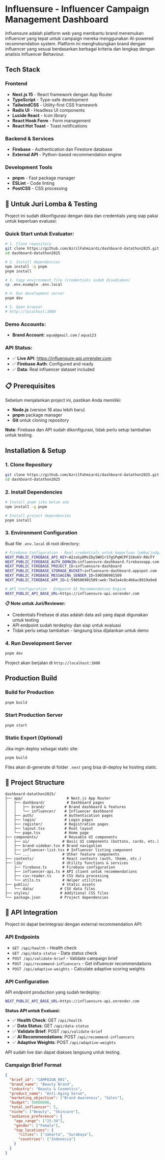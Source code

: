 # Influensure - Influencer Campaign Management Dashboard

Influensure adalah platform web yang membantu brand menemukan influencer yang tepat untuk campaign mereka menggunakan AI-powered recommendation system. Platform ini menghubungkan brand dengan influencer yang sesuai berdasarkan berbagai kriteria dan lengkap dengan analisis Influencer Behaviour.


## Tech Stack

### Frontend
- **Next.js 15** - React framework dengan App Router
- **TypeScript** - Type-safe development
- **TailwindCSS** - Utility-first CSS framework
- **Radix UI** - Headless UI components
- **Lucide React** - Icon library
- **React Hook Form** - Form management
- **React Hot Toast** - Toast notifications

### Backend & Services
- **Firebase** - Authentication dan Firestore database
- **External API** - Python-based recommendation engine

### Development Tools
- **pnpm** - Fast package manager
- **ESLint** - Code linting
- **PostCSS** - CSS processing

## 🎯 Untuk Juri Lomba & Testing

Project ini sudah dikonfigurasi dengan data dan credentials yang siap pakai untuk keperluan evaluasi:

### Quick Start untuk Evaluator:

```bash
# 1. Clone repository
git clone https://github.com/AzrilFahmiardi/dashboard-datathon2025.git
cd dashboard-datathon2025

# 2. Install dependencies
npm install -g pnpm
pnpm install

# 3. Copy environment file (credentials sudah disediakan)
cp .env.example .env.local

# 4. Run development server
pnpm dev

# 5. Open browser
# http://localhost:3000
```

### Demo Accounts:
- **Brand Account**: `aqua@gmail.com` / `aqua123`

### API Status:
- ✅ **Live API**: https://influensure-api.onrender.com
- ✅ **Firebase Auth**: Configured and ready
- ✅ **Data**: Real influencer dataset included

## 📋 Prerequisites

Sebelum menjalankan project ini, pastikan Anda memiliki:


- **Node.js** (version 18 atau lebih baru)
- **pnpm** package manager
- **Git** untuk cloning repository

**Note**: Firebase dan API sudah dikonfigurasi, tidak perlu setup tambahan untuk testing.

## Installation & Setup

### 1. Clone Repository

```bash
git clone https://github.com/AzrilFahmiardi/dashboard-datathon2025.git
cd dashboard-datathon2025
```

### 2. Install Dependencies

```bash
# Install pnpm jika belum ada
npm install -g pnpm

# Install project dependencies
pnpm install
```

### 3. Environment Configuration

Buat file `.env.local` di root directory:

```bash
# Firebase Configuration - Real credentials untuk keperluan lomba/judging
NEXT_PUBLIC_FIREBASE_API_KEY=AIzaSyDMsIDy5WOIr37gSPqWCPF1S0x6V-R8cFY
NEXT_PUBLIC_FIREBASE_AUTH_DOMAIN=influensure-dashboard.firebaseapp.com
NEXT_PUBLIC_FIREBASE_PROJECT_ID=influensure-dashboard
NEXT_PUBLIC_FIREBASE_STORAGE_BUCKET=influensure-dashboard.appspot.com
NEXT_PUBLIC_FIREBASE_MESSAGING_SENDER_ID=590506901509
NEXT_PUBLIC_FIREBASE_APP_ID=1:590506901509:web:7b43a4c8c4b6ac8919a9e8

# API Configuration - Endpoint AI Recommendation Engine
NEXT_PUBLIC_API_BASE_URL=https://influensure-api.onrender.com
```

**📋 Note untuk Juri/Reviewer:**
- Credentials Firebase di atas adalah data asli yang dapat digunakan untuk testing
- API endpoint sudah terdeploy dan siap untuk evaluasi
- Tidak perlu setup tambahan - langsung bisa dijalankan untuk demo

### 4. Run Development Server

```bash
pnpm dev
```

Project akan berjalan di `http://localhost:3000`

## Production Build

### Build for Production

```bash
pnpm build
```

### Start Production Server

```bash
pnpm start
```

### Static Export (Optional)

Jika ingin deploy sebagai static site:

```bash
pnpm build
```

Files akan di-generate di folder `.next` yang bisa di-deploy ke hosting static.

## 📁 Project Structure

```
dashboard-datathon2025/
├── app/                    # Next.js App Router
│   ├── dashboard/          # Dashboard pages
│   │   ├── brand/         # Brand dashboard & features
│   │   └── influencer/    # Influencer dashboard
│   ├── auth/              # Authentication pages
│   ├── login/             # Login pages
│   ├── register/          # Registration pages
│   ├── layout.tsx         # Root layout
│   └── page.tsx           # Home page
├── components/            # Reusable UI components
│   ├── ui/               # Basic UI components (buttons, cards, etc.)
│   ├── brand-sidebar.tsx # Brand navigation
│   ├── influencer-list.tsx # Influencer listing component
│   └── ...               # Other feature components
├── contexts/             # React contexts (auth, theme, etc.)
├── lib/                  # Utility functions & services
│   ├── firebase.ts       # Firebase configuration
│   ├── influencer-api.ts # API client untuk recommendations
│   ├── csv-reader.ts     # CSV data processing
│   └── utils.ts          # Helper utilities
├── public/               # Static assets
│   └── data/            # CSV data files
├── styles/              # Additional CSS files
└── package.json         # Project dependencies
```

## 🔌 API Integration

Project ini dapat berintegrasi dengan external recommendation API:

### API Endpoints

- `GET /api/health` - Health check
- `GET /api/data-status` - Data status check
- `POST /api/validate-brief` - Validate campaign brief
- `POST /api/recommend-influencers` - Get influencer recommendations
- `POST /api/adaptive-weights` - Calculate adaptive scoring weights

### API Configuration

API endpoint production yang sudah terdeploy:

```bash
NEXT_PUBLIC_API_BASE_URL=https://influensure-api.onrender.com
```

**Status API untuk Evaluasi:**
- ✅ **Health Check**: GET `/api/health`
- ✅ **Data Status**: GET `/api/data-status` 
- ✅ **Validate Brief**: POST `/api/validate-brief`
- ✅ **AI Recommendations**: POST `/api/recommend-influencers`
- ✅ **Adaptive Weights**: POST `/api/adaptive-weights`

API sudah live dan dapat diakses langsung untuk testing.


### Campaign Brief Format

```json
{
  "brief_id": "CAMPAIGN_001",
  "brand_name": "Beauty Brand",
  "industry": "Beauty & Cosmetics",
  "product_name": "Anti-Aging Serum",
  "marketing_objective": ["Brand Awareness", "Sales"],
  "budget": 50000000,
  "total_influencer": 5,
  "niche": ["Beauty", "Skincare"],
  "audience_preference": {
    "age_range": ["25-34"],
    "gender": ["Female"],
    "top_locations": {
      "cities": ["Jakarta", "Surabaya"],
      "countries": ["Indonesia"]
    }
  }
}
```
